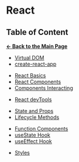 # React

## Table of Content

[**&larr; Back to the Main Page**](./../README.md)

<div></div>

- [Virtual DOM](./virtual-dom.md)
- [create-react-app](./create-react-app.md)

<div></div>

- [React Basics](./react-basics.md)
- [React Components](./react-components.md)
- [Components Interacting](./components-interacting.md.md)

<div></div>

- [React devTools](./react-dev-tools.md)

<div></div>

- [State and Props](./stateless-stateful.md)
- [Lifecycle Methods](./lifecycle.md)

<div></div>

- [Function Components](./function-components.md)
- [useState Hook](./use-state.md)
- [useEffect Hook](./use-effect.md)

<div></div>

- [Styles](./style.md)

<div></div>
